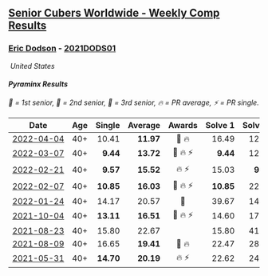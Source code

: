 <style>table {white-space: nowrap;}</style>
<link rel="stylesheet" type="text/css" href="/scw-comp/css/flags.css" />

## [Senior Cubers Worldwide - Weekly Comp Results](/scw-comp/results/)
### [Eric Dodson](README.md) - [2021DODS01](https://www.worldcubeassociation.org/persons/2021DODS01?event=pyram)

<i class="flag flag-US" />&nbsp;United States

#### Pyraminx Results

<span style="white-space: nowrap;">🥇 = 1st senior</span>, <span style="white-space: nowrap;">🥈 = 2nd senior</span>, <span style="white-space: nowrap;">🥉 = 3rd senior</span>, <span style="white-space: nowrap;">🔥 = PR average</span>, <span style="white-space: nowrap;">⚡ = PR single</span>.

| Date | Age | Single | Average | Awards | Solve 1 | Solve 2 | Solve 3 | Solve 4 | Solve 5 | Video |
| :--: | :--: | --: | --: | :--: | --: | --: | --: | --: | --: | :-- |
| [2022-04-04](../../results/2022-04-04/pyram.md) | 40+ | 10.41 | **11.97** | 🥉 🔥 | 16.49 | 12.96 | 10.41 | 11.90 | 11.05 | [Desktop](https://www.facebook.com/events/1171138513621623/permalink/1179764546092353) / [Mobile](https://m.facebook.com/events/1171138513621623?view=permalink&id=1179764546092353) |
| [2022-03-07](../../results/2022-03-07/pyram.md) | 40+ | **9.44** | **13.72** | 🥉 🔥 ⚡ | **9.44** | 12.97 | 15.33 | 14.68 | 13.50 | [Desktop](https://www.facebook.com/events/492851219083428/permalink/501682311533652) / [Mobile](https://m.facebook.com/events/492851219083428?view=permalink&id=501682311533652) |
| [2022-02-21](../../results/2022-02-21/pyram.md) | 40+ | **9.57** | **15.52** | 🔥 ⚡ | 15.03 | **9.57** | 18.91 | 15.49 | 16.03 | [Desktop](https://www.facebook.com/events/283377510532834/permalink/291865509684034) / [Mobile](https://m.facebook.com/events/283377510532834?view=permalink&id=291865509684034) |
| [2022-02-07](../../results/2022-02-07/pyram.md) | 40+ | **10.85** | **16.03** | 🥉 🔥 ⚡ | **10.85** | 22.80 | 11.84 | 17.37 | 18.89 | [Desktop](https://www.facebook.com/events/245500131085725/permalink/254477910187947) / [Mobile](https://m.facebook.com/events/245500131085725?view=permalink&id=254477910187947) |
| [2022-01-24](../../results/2022-01-24/pyram.md) | 40+ | 14.17 | 20.57 | 🥈 | 39.67 | 14.52 | 27.02 | 20.16 | 14.17 | [Desktop](https://www.facebook.com/events/317247483509647/permalink/324950106072718) / [Mobile](https://m.facebook.com/events/317247483509647?view=permalink&id=324950106072718) |
| [2021-10-04](../../results/2021-10-04/pyram.md) | 40+ | **13.11** | **16.51** | 🥉 🔥 ⚡ | 14.60 | 17.77 | DNF | 17.15 | **13.11** | [Desktop](https://www.facebook.com/events/1205858816603137/permalink/1215345032321182) / [Mobile](https://m.facebook.com/events/1205858816603137?view=permalink&id=1215345032321182) |
| [2021-08-23](../../results/2021-08-23/pyram.md) | 40+ | 15.80 | 22.67 |  | 15.80 | 41.12 | 25.41 | 25.51 | 17.09 | [Desktop](https://www.facebook.com/events/540950593849891/permalink/550261969585420) / [Mobile](https://m.facebook.com/events/540950593849891?view=permalink&id=550261969585420) |
| [2021-08-09](../../results/2021-08-09/pyram.md) | 40+ | 16.65 | **19.41** | 🥉 🔥 | 22.47 | 28.11 | 17.87 | 17.88 | 16.65 | [Desktop](https://www.facebook.com/events/342027504219422/permalink/343810670707772) / [Mobile](https://m.facebook.com/events/342027504219422?view=permalink&id=343810670707772) |
| [2021-05-31](../../results/2021-05-31/pyram.md) | 40+ | **14.70** | **20.19** | 🔥 ⚡ | 22.62 | 24.20 | 14.91 | 23.03 | **14.70** | [Desktop](https://www.facebook.com/events/4232725036784843/permalink/4269959366394743) / [Mobile](https://m.facebook.com/events/4232725036784843?view=permalink&id=4269959366394743) |


<!-- Global site tag (gtag.js) - Google Analytics -->
<script async src="https://www.googletagmanager.com/gtag/js?id=UA-86348435-3"></script>
<script>window.dataLayer = window.dataLayer || []; function gtag() {dataLayer.push(arguments);} gtag('js', new Date()); gtag('config', 'UA-86348435-3');</script>
